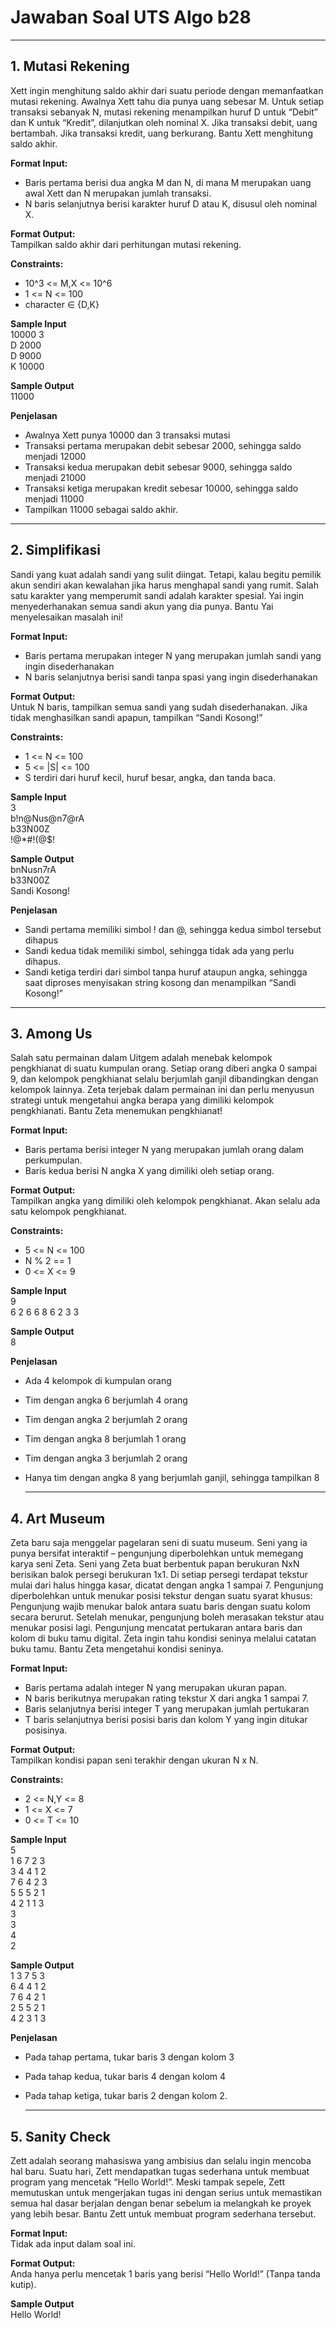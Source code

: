 # Jawaban Soal UTS Algo b28

---

## 1.  Mutasi Rekening
Xett ingin menghitung saldo akhir dari suatu periode dengan memanfaatkan mutasi rekening. Awalnya 
Xett tahu dia punya uang sebesar M. Untuk setiap transaksi sebanyak N, mutasi rekening menampilkan 
huruf D untuk “Debit” dan K untuk “Kredit”, dilanjutkan oleh nominal X. Jika transaksi debit, uang 
bertambah. Jika transaksi kredit, uang berkurang. Bantu Xett menghitung saldo akhir. 

**Format Input:** 
- Baris pertama berisi dua angka M dan N, di mana M merupakan uang awal Xett dan N merupakan 
jumlah transaksi. 
- N baris selanjutnya berisi karakter huruf D atau K, disusul oleh nominal X.
  
**Format Output:** <br />
Tampilkan saldo akhir dari perhitungan mutasi rekening.

**Constraints:**
- 10^3 <= M,X <= 10^6
- 1 <= N <= 100
- character ∈ {D,K}

**Sample Input**<br />
10000 3 <br />
D 2000 <br />
D 9000 <br />
K 10000 <br />

**Sample Output**<br />
11000 

**Penjelasan**
- Awalnya Xett punya 10000 dan 3 transaksi mutasi 
- Transaksi pertama merupakan debit sebesar 2000, sehingga saldo menjadi 12000 
- Transaksi kedua merupakan debit sebesar 9000, sehingga saldo menjadi 21000 
- Transaksi ketiga merupakan kredit sebesar 10000, sehingga saldo menjadi 11000 
- Tampilkan 11000 sebagai saldo akhir.

---

## 2.  Simplifikasi 
Sandi yang kuat adalah sandi yang sulit diingat. Tetapi, kalau begitu pemilik akun sendiri akan kewalahan 
jika harus menghapal sandi yang rumit. Salah satu karakter yang memperumit sandi adalah karakter 
spesial. Yai ingin menyederhanakan semua sandi akun yang dia punya. Bantu Yai menyelesaikan masalah 
ini!

**Format Input:** 
- Baris pertama merupakan integer N yang merupakan jumlah sandi yang ingin disederhanakan 
- N baris selanjutnya berisi sandi tanpa spasi yang ingin disederhanakan
  
**Format Output:** <br />
Untuk N baris, tampilkan semua sandi yang sudah disederhanakan. Jika tidak menghasilkan sandi apapun, 
tampilkan “Sandi Kosong!”
 
**Constraints:**
- 1 <= N <= 100
- 5 <= |S| <= 100
- S terdiri dari huruf kecil, huruf besar, angka, dan tanda baca. 

**Sample Input**<br />
3 <br />
b!n@Nus@n7@rA <br />
b33N00Z <br />
!@*#!(@$! <br />

**Sample Output**<br />
bnNusn7rA <br />
b33N00Z <br />
Sandi Kosong!  <br />

**Penjelasan**
- Sandi pertama memiliki simbol ! dan @, sehingga kedua simbol tersebut dihapus
- Sandi kedua tidak memiliki simbol, sehingga tidak ada yang perlu dihapus.
- Sandi ketiga terdiri dari simbol tanpa huruf ataupun angka, sehingga saat diproses menyisakan 
string kosong dan menampilkan “Sandi Kosong!”

---

## 3.  Among Us 
Salah satu permainan dalam Uitgem adalah menebak kelompok pengkhianat di suatu kumpulan orang. 
Setiap orang diberi angka 0 sampai 9, dan kelompok pengkhianat selalu berjumlah ganjil dibandingkan 
dengan kelompok lainnya. 
Zeta terjebak dalam permainan ini dan perlu menyusun strategi untuk mengetahui angka berapa yang 
dimiliki kelompok pengkhianati. Bantu Zeta menemukan pengkhianat!

**Format Input:** 
- Baris pertama berisi integer N yang merupakan jumlah orang dalam perkumpulan.  
- Baris kedua berisi N angka X yang dimiliki oleh setiap orang.
  
**Format Output:** <br />
Tampilkan angka yang dimiliki oleh kelompok pengkhianat. Akan selalu ada satu kelompok pengkhianat. 
 
**Constraints:**
- 5 <= N <= 100
- N % 2 == 1
- 0 <= X <= 9

**Sample Input**<br />
9 <br />
6 2 6 6 8 6 2 3 3<br />

**Sample Output**<br />
8  

**Penjelasan**
- Ada 4 kelompok di kumpulan orang
- Tim dengan angka 6 berjumlah 4 orang
- Tim dengan angka 2 berjumlah 2 orang
- Tim dengan angka 8 berjumlah 1 orang
- Tim dengan angka 3 berjumlah 2 orang
- Hanya tim dengan angka 8 yang berjumlah ganjil, sehingga tampilkan 8

  ---

## 4.  Art Museum
Zeta baru saja menggelar pagelaran seni di suatu museum. Seni yang ia punya bersifat interaktif – 
pengunjung diperbolehkan untuk memegang karya seni Zeta. Seni yang Zeta buat berbentuk papan 
berukuran NxN berisikan balok persegi berukuran 1x1. Di setiap persegi terdapat tekstur mulai dari halus 
hingga kasar, dicatat dengan angka 1 sampai 7. Pengunjung diperbolehkan untuk menukar posisi tekstur 
dengan suatu syarat khusus: Pengunjung wajib menukar balok antara suatu baris dengan suatu kolom 
secara berurut. Setelah menukar, pengunjung boleh merasakan tekstur atau menukar posisi lagi. 
Pengunjung mencatat pertukaran antara baris dan kolom di buku tamu digital. Zeta ingin tahu kondisi 
seninya melalui catatan buku tamu. Bantu Zeta mengetahui kondisi seninya. 

**Format Input:** 
- Baris pertama adalah integer N yang merupakan ukuran papan.
- N baris berikutnya merupakan rating tekstur X dari angka 1 sampai 7.
- Baris selanjutnya berisi integer T yang merupakan jumlah pertukaran
- T baris selanjutnya berisi posisi baris dan kolom Y yang ingin ditukar posisinya. 
  
**Format Output:** <br />
Tampilkan kondisi papan seni terakhir dengan ukuran N x N. 
 
**Constraints:**
- 2 <= N,Y <= 8
- 1 <= X <= 7
- 0 <= T <= 10
  
**Sample Input** <br />
5 <br />
1 6 7 2 3 <br />
3 4 4 1 2 <br />
7 6 4 2 3 <br />
5 5 5 2 1 <br />
4 2 1 1 3 <br />
3 <br />
3 <br />
4 <br />
2 <br />

**Sample Output** <br />
1 3 7 5 3  <br />
6 4 4 1 2  <br />
7 6 4 2 1  <br />
2 5 5 2 1  <br />
4 2 3 1 3  <br />

**Penjelasan**
- Pada tahap pertama, tukar baris 3 dengan kolom 3
- Pada tahap kedua, tukar baris 4 dengan kolom 4 
- Pada tahap ketiga, tukar baris 2 dengan kolom 2.


   ---

## 5.  Sanity Check
Zett adalah seorang mahasiswa yang ambisius dan selalu ingin mencoba hal baru. Suatu hari, Zett 
mendapatkan tugas sederhana untuk membuat program yang mencetak “Hello World!”. Meski tampak 
sepele, Zett memutuskan untuk mengerjakan tugas ini dengan serius untuk memastikan semua hal dasar 
berjalan dengan benar sebelum ia melangkah ke proyek yang lebih besar. Bantu Zett untuk membuat 
program sederhana tersebut.

**Format Input:** <br />
Tidak ada input dalam soal ini.
  
**Format Output:** <br />
Anda hanya perlu mencetak 1 baris yang berisi “Hello World!” (Tanpa tanda kutip). 
  
**Sample Output**<br />
Hello World! 

